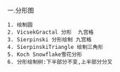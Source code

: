 一.分形图

    1. 绘制圆
    2. VicsekGractal 分形  九宫格
    3. Sierpinski 分形绘制 九宫格
    4. SierpinskiTriangle 绘制三角形
    5. Koch Snowflake雪花分形
    6. 分形绘制树:下半部分不变,上半部分分叉